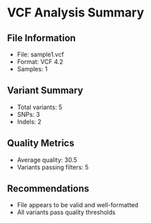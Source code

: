 # VCF Analysis Summary

## File Information
- File: sample1.vcf
- Format: VCF 4.2
- Samples: 1

## Variant Summary
- Total variants: 5
- SNPs: 3
- Indels: 2

## Quality Metrics
- Average quality: 30.5
- Variants passing filters: 5

## Recommendations
- File appears to be valid and well-formatted
- All variants pass quality thresholds
